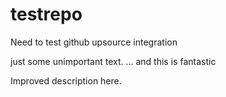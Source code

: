 # testrepo
Need to test github upsource integration

just some unimportant text.
... and this is fantastic

Improved description here.


